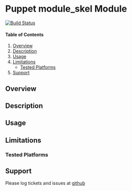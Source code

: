 Puppet module_skel Module
=========================

[![Build Status](https://travis-ci.org/jhoblitt/puppet-module_skel.png)](https://travis-ci.org/jhoblitt/puppet-module_skel)

#### Table of Contents

1. [Overview](#overview)
2. [Description](#description)
3. [Usage](#usage)
4. [Limitations](#limitations)
    * [Tested Platforms](#tested-platforms)
5. [Support](#support)


Overview
--------


Description
-----------


Usage
-----


Limitations
-----------

### Tested Platforms


Support
-------

Please log tickets and issues at
[github](https://github.com/jhoblitt/puppet-module_skel/issues)

